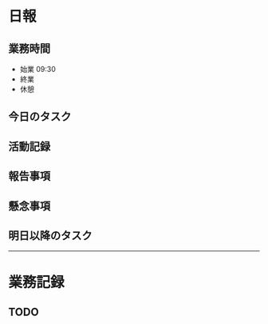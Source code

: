 # 日報

## 業務時間
- 始業 09:30
- 終業 
- 休憩 

## 今日のタスク

## 活動記録

## 報告事項

## 懸念事項

## 明日以降のタスク

----

# 業務記録

## TODO